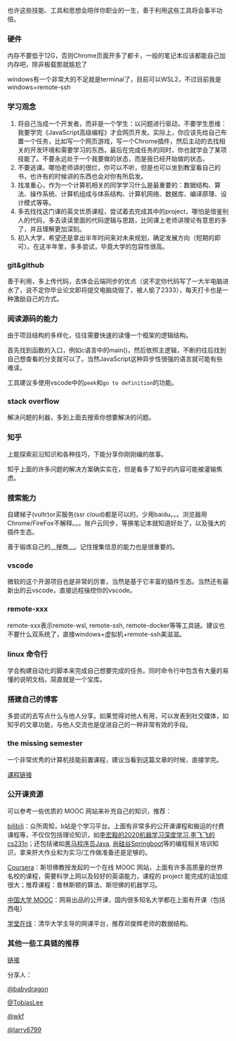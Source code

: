 

也许这些技能、工具和思想会陪伴你职业的一生，善于利用这些工具将会事半功倍。

### 硬件

内存不要低于12G，否则Chrome页面开多了都卡，一般的笔记本应该都能自己加内存吧，除非板载那就尴尬了

windows有一个非常大的不足就是terminal了，目前可以WSL2，不过目前我是windows+remote-ssh

### 学习观念

1. 将自己当成一个开发者，而非是一个学生：以问题进行驱动，不要学生思维：我要学完《JavaScript高级编程》才会网页开发。实际上，你应该先给自己布置一个任务，比如写一个网页游戏，写一个Chrome插件，然后主动的去找相关的开发环境和需要学习的东西，最后在完成任务的同时，你也就学会了某项技能了。不要永远处于一个我要做的状态，而是我已经开始做的状态。
2. 不要逃课。哪怕老师讲的很烂，你可以不听，但是也可以坐到教室看自己的书，也许有的时候讲的东西也会对你有所启发。
3. 找准重心，作为一个计算机相关的同学学习什么是最重要的：数据结构、算法、操作系统、计算机组成与体系结构、计算机网络、数据库、编译原理、设计模式等等。
4. 多去找找这门课的英文优质课程，尝试着去完成其中的project，哪怕是借鉴别人的代码，多去读读里面的代码逻辑与思路，比同课上老师讲理论有意思的多了，并且理解更加深刻。
5. 初入大学，希望还是拿出半年时间来对未来规划，确定发展方向（短期的即可）。在这半年里，多多尝试，毕竟大学的包容性很高。

### git&github

善于利用，多上传代码，去体会云端同步的优点（说不定你代码写了一大半电脑进水了，说不定你毕业论文即将提交电脑烧毁了，被人偷了2333），每天打卡也是一种激励自己的方式。

### 阅读源码的能力

由于项目结构的多样化，往往需要快速的读懂一个框架的逻辑结构。

首先找到函数的入口，例如c语言中的main()，然后依照主逻辑，不断的往后找到自己想查看的分支就可以了。当然JavaScript这种异步性很强的语言就可能有些难读。

工具建议多使用vscode中的`peek`和`go to definition`的功能。

### stack overflow

解决问题的利器，多到上面去搜索你想要解决的问题。

### 知乎

上能探索前沿知识和各种技巧，下能分享你刚刚编的故事。

知乎上面的许多问题的解决方案确实实在，但是看多了知乎的内容可能被灌输焦虑。

### 搜索能力

自建梯子(vultr)or买服务(ssr cloud)都是可以的，少用baidu。。。浏览器用Chrome/FireFox不解释。。。账户云同步，等换笔记本就知道好处了，以及强大的插件生态。

善于锻炼自己的__搜商__。记住搜集信息的能力也是很重要的。

### vscode

微软的这个开源项目也是非常的厉害，当然是基于它丰富的插件生态。当然还有最新出的云vscode，直接远程操控你的vscode。

### remote-xxx

remote-xxx表示remote-wsl, remote-ssh, remote-docker等等工具链。建议也不要什么双系统了，直接windows+虚拟机+remote-ssh美滋滋。

### linux 命令行

学会构建自动化的脚本来完成自己想要完成的任务。同时命令行中包含有大量的易懂的说明文档，简直就是一个宝库。

### 搭建自己的博客

多尝试的去写点什么与他人分享。如果觉得对他人有用，可以发表到社交媒体，如知乎的文章功能，与他人交流也是促进自己的一种非常有效的手段。

### the missing semester

一个非常优秀的计算机技能前置课程，建议当看到这篇文章的时候，直接学完。

[课程链接](<https://missing.csail.mit.edu/>)

### 公开课资源

可以参考一些优质的 MOOC 网站来补充自己的知识，推荐：

[bilibili](https://www.bilibili.com/)：众所周知，b站是个学习平台。上面有非常多的公开课课程和搬运的付费课程等，不仅仅包括理论知识，如[李宏毅的2020机器学习深度学习](https://www.bilibili.com/video/BV1JE411g7XF?from=search&seid=11113344613577081409),[李飞飞的cs231n](https://www.bilibili.com/video/BV1nJ411z7fe?from=search&seid=12406743276456753468)；还包括诸如[黑马程序员Java](https://www.bilibili.com/video/BV1uJ411k7wy?from=search&seid=2796356038977621048), [尚硅谷Springboot](https://www.bilibili.com/video/BV1Et411Y7tQ?from=search&seid=7998229212713178855)等的编程相关培训知识，拿来肝大作业和为实习/工作做准备还是足够的。

[Coursera](https://www.course.org)：斯坦佛教授发起的一个在线 MOOC 网站，上面有许多高质量的世界名校的课程，需要科学上网以及较好的英语能力，课程的 project 能完成的话加成很大；推荐课程：普林斯顿的算法、斯坦佛的机器学习。

[中国大学 MOOC](https://www.icourse163.org/)：网易出品的公开课，国内很多知名大学都在上面有开课（包括西电）

[学堂在线](http://www.xuetangx.com/)：清华大学主导的网课平台，推荐邓俊辉老师的数据结构。

### 其他一些工具链的推荐

[链接](<https://myskilltree.readthedocs.io/zh_CN/latest/2_setup/setup.html>)





分享人：

[@babydragon](<https://github.com/baolintian>)

[@TobiasLee](https://github.com/TobiasLee)

[@wkf](<https://github.com/kfwang-jpg>) 

[@larry6799](<https://github.com/larry6799>) 